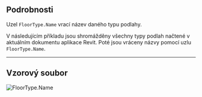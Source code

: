 ## Podrobnosti
Uzel `FloorType.Name` vrací název daného typu podlahy.

V následujícím příkladu jsou shromážděny všechny typy podlah načtené v aktuálním dokumentu aplikace Revit. Poté jsou vráceny názvy pomocí uzlu `FloorType.Name`.
___
## Vzorový soubor

![FloorType.Name](./Revit.Elements.FloorType.Name_img.jpg)

